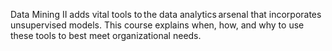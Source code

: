 Data Mining II adds vital tools to the data analytics arsenal that incorporates unsupervised models. This course explains when, how, and why to use these tools to best meet organizational needs. 
